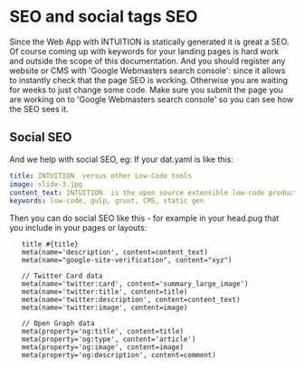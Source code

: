 
# SEO and social tags SEO

Since the Web App with INTUITION  is statically generated it is great a SEO. Of course coming up with keywords for your landing pages is hard work and outside the scope of this documentation. 
And you should register any website or CMS with 'Google Webmasters search console': since it allows to
instantly check that the page SEO is working. Otherwise you are waiting for weeks to just change some code.
Make sure you submit the page you are working on to 'Google Webmasters search console' so you can see how the SEO sees it.

## Social SEO

And we help with social SEO, eg: If your dat.yaml is like this:

```yaml
title: INTUITION  versus other Low-Code tools
image: slide-3.jpg
content_text: INTUITION  is the open source extensible low-code productivity bundler for programmers.
keywords: low-code, gulp, grunt, CMS, static gen
```

Then you can do social SEO like this - for example in your head.pug that you include in your pages or layouts:

```pug
   title #{title}
   meta(name='description', content=content_text)
   meta(name="google-site-verification", content="xyz")

   // Twitter Card data
   meta(name='twitter:card', content='summary_large_image')
   meta(name='twitter:title', content=title)
   meta(name='twitter:description', content=content_text)
   meta(name='twitter:image', content=image)

   // Open Graph data
   meta(property='og:title', content=title)
   meta(property='og:type', content='article')
   meta(property='og:image', content=image)
   meta(property='og:description', content=comment)
```

